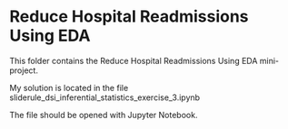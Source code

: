 # Reduce Hospital Readmissions Using EDA

This folder contains the Reduce Hospital Readmissions Using EDA mini-project. 

My solution is located in the file sliderule_dsi_inferential_statistics_exercise_3.ipynb

The file should be opened with Jupyter Notebook.